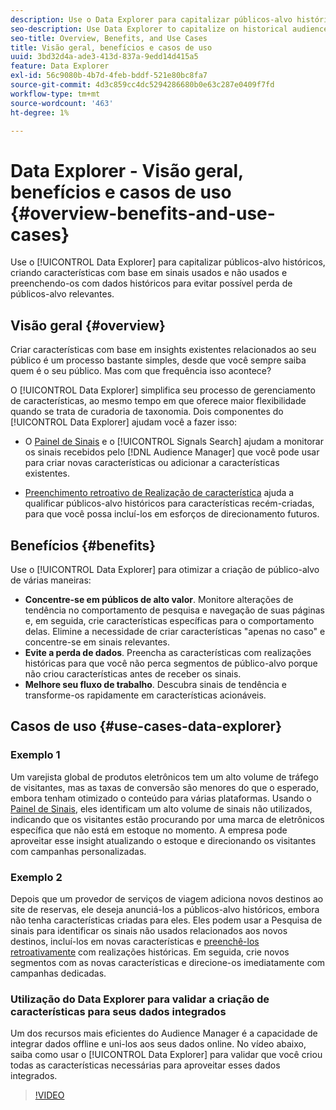 ```yaml
---
description: Use o Data Explorer para capitalizar públicos-alvo históricos, criando características com base em sinais usados e não usados e preenchendo-os com dados históricos para evitar possível perda de públicos-alvo relevantes.
seo-description: Use Data Explorer to capitalize on historical audiences by building traits based on used and unused signals, and backfilling them with historical data to avoid potential loss of relevant audiences.
seo-title: Overview, Benefits, and Use Cases
title: Visão geral, benefícios e casos de uso
uuid: 3bd32d4a-ade3-413d-837a-9edd14d415a5
feature: Data Explorer
exl-id: 56c9080b-4b7d-4feb-bddf-521e80bc8fa7
source-git-commit: 4d3c859cc4dc5294286680b0e63c287e0409f7fd
workflow-type: tm+mt
source-wordcount: '463'
ht-degree: 1%

---
```


# Data Explorer - Visão geral, benefícios e casos de uso {#overview-benefits-and-use-cases}

Use o [!UICONTROL Data Explorer] para capitalizar públicos-alvo históricos, criando características com base em sinais usados e não usados e preenchendo-os com dados históricos para evitar possível perda de públicos-alvo relevantes.

## Visão geral {#overview}

Criar características com base em insights existentes relacionados ao seu público é um processo bastante simples, desde que você sempre saiba quem é o seu público. Mas com que frequência isso acontece?

O [!UICONTROL Data Explorer] simplifica seu processo de gerenciamento de características, ao mesmo tempo em que oferece maior flexibilidade quando se trata de curadoria de taxonomia. Dois componentes do [!UICONTROL Data Explorer] ajudam você a fazer isso:

* O [Painel de Sinais](../../features/data-explorer/data-explorer-signals-dashboard.md) e o [!UICONTROL Signals Search] ajudam a monitorar os sinais recebidos pelo [!DNL Audience Manager] que você pode usar para criar novas características ou adicionar a características existentes.

* [Preenchimento retroativo de Realização de característica](../../features/data-explorer/data-explorer-trait-backfill.md) ajuda a qualificar públicos-alvo históricos para características recém-criadas, para que você possa incluí-los em esforços de direcionamento futuros.

## Benefícios {#benefits}

Use o [!UICONTROL Data Explorer] para otimizar a criação de público-alvo de várias maneiras:

* **Concentre-se em públicos de alto valor**. Monitore alterações de tendência no comportamento de pesquisa e navegação de suas páginas e, em seguida, crie características específicas para o comportamento delas. Elimine a necessidade de criar características &quot;apenas no caso&quot; e concentre-se em sinais relevantes.
* **Evite a perda de dados**. Preencha as características com realizações históricas para que você não perca segmentos de público-alvo porque não criou características antes de receber os sinais.
* **Melhore seu fluxo de trabalho**. Descubra sinais de tendência e transforme-os rapidamente em características acionáveis.

## Casos de uso {#use-cases-data-explorer}

### Exemplo 1

Um varejista global de produtos eletrônicos tem um alto volume de tráfego de visitantes, mas as taxas de conversão são menores do que o esperado, embora tenham otimizado o conteúdo para várias plataformas. Usando o [Painel de Sinais](../../features/data-explorer/data-explorer-signals-dashboard.md), eles identificam um alto volume de sinais não utilizados, indicando que os visitantes estão procurando por uma marca de eletrônicos específica que não está em estoque no momento. A empresa pode aproveitar esse insight atualizando o estoque e direcionando os visitantes com campanhas personalizadas.

### Exemplo 2

Depois que um provedor de serviços de viagem adiciona novos destinos ao site de reservas, ele deseja anunciá-los a públicos-alvo históricos, embora não tenha características criadas para eles. Eles podem usar a Pesquisa de sinais para identificar os sinais não usados relacionados aos novos destinos, incluí-los em novas características e [preenchê-los retroativamente](../../features/data-explorer/data-explorer-trait-backfill.md) com realizações históricas. Em seguida, crie novos segmentos com as novas características e direcione-os imediatamente com campanhas dedicadas.

### Utilização do Data Explorer para validar a criação de características para seus dados integrados

Um dos recursos mais eficientes do Audience Manager é a capacidade de integrar dados offline e uni-los aos seus dados online. No vídeo abaixo, saiba como usar o [!UICONTROL Data Explorer] para validar que você criou todas as características necessárias para aproveitar esses dados integrados.

>[!VIDEO](https://video.tv.adobe.com/v/25149/)
